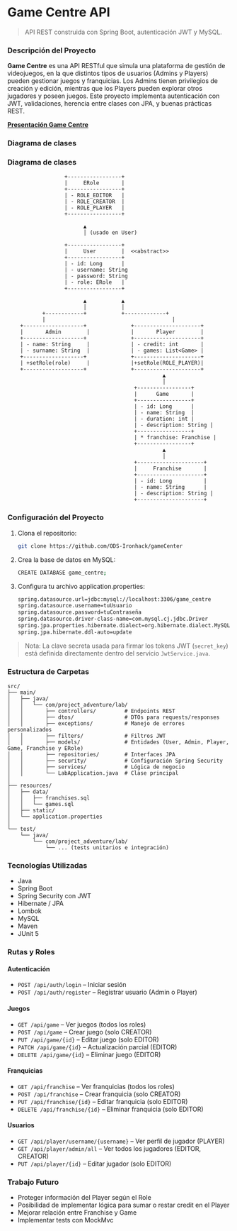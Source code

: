 # Game Centre API

> API REST construida con Spring Boot, autenticación JWT y MySQL.

### Descripción del Proyecto


**Game Centre** es una API RESTful que simula una plataforma de gestión de videojuegos, en la que distintos tipos de usuarios (Admins y Players) pueden gestionar juegos y franquicias.
Los Admins tienen privilegios de creación y edición, mientras que los Players pueden explorar otros jugadores y poseen juegos. Este proyecto implementa autenticación con JWT, validaciones, herencia entre clases con JPA, y buenas prácticas REST.

[**Presentación Game Centre**](https://www.canva.com/design/DAGnUSR4H0s/QhKcn_CFU50SfA2cVguQuw/view?utm_content=DAGnUSR4H0s&utm_campaign=designshare&utm_medium=link2&utm_source=uniquelinks&utlId=he8dc8c0c6d)
### Diagrama de clases


###  Diagrama de clases

                      +-----------------+
                      |     ERole       |
                      +-----------------+
                      | - ROLE_EDITOR   |
                      | - ROLE_CREATOR  |
                      | - ROLE_PLAYER   |
                      +-----------------+

                            ▲
                            │ (usado en User)

                      +-----------------+
                      |     User        |  <<abstract>>
                      +-----------------+
                      | - id: Long      |
                      | - username: String
                      | - password: String
                      | - role: ERole   |
                      +-----------------+

                            ▲           ▲
                            │           │
               +------------+           +-------------+
               |                                        |
        +-------------------+              +---------------------+
        |       Admin        |             |       Player        |
        +-------------------+              +---------------------+
        | - name: String     |             | - credit: int       |
        | - surname: String  |             | - games: List<Game> |
        +-------------------+              +---------------------+
        | +setRole(role)     |             |+setRole(ROLE_PLAYER)|
        +-------------------+              +---------------------+
                                                     ▲
                                                     │
                                            +-----------------+
                                            |      Game       |
                                            +-----------------+
                                            | - id: Long      |
                                            | - name: String  |
                                            | - duration: int |
                                            | - description: String |
                                            +-----------------+
                                            | * franchise: Franchise |
                                            +-----------------+
                                                     ▲
                                                     │
                                            +---------------------+
                                            |     Franchise       |
                                            +---------------------+
                                            | - id: Long          |
                                            | - name: String      |
                                            | - description: String |
                                            +---------------------+



###  Configuración del Proyecto

1. Clona el repositorio:
   ```bash
   git clone https://github.com/ODS-Ironhack/gameCenter

2. Crea la base de datos en MySQL:
   ```bash
   CREATE DATABASE game_centre;

3. Configura tu archivo application.properties:
   ```bash
   spring.datasource.url=jdbc:mysql://localhost:3306/game_centre 
   spring.datasource.username=tuUsuario
   spring.datasource.password=tuContraseña
   spring.datasource.driver-class-name=com.mysql.cj.jdbc.Driver
   spring.jpa.properties.hibernate.dialect=org.hibernate.dialect.MySQL8Dialect
   spring.jpa.hibernate.ddl-auto=update

> Nota: La clave secreta usada para firmar los tokens JWT (`secret_key`) está definida directamente dentro del servicio `JwtService.java`.



### Estructura de Carpetas

```text
src/
├── main/
│   ├── java/
│   │   └── com/project_adventure/lab/
│   │       ├── controllers/         # Endpoints REST
│   │       ├── dtos/                # DTOs para requests/responses
│   │       ├── exceptions/          # Manejo de errores personalizados
│   │       ├── filters/             # Filtros JWT
│   │       ├── models/              # Entidades (User, Admin, Player, Game, Franchise y ERole)
│   │       ├── repositories/        # Interfaces JPA
│   │       ├── security/            # Configuración Spring Security
│   │       ├── services/            # Lógica de negocio
│   │       └── LabApplication.java  # Clase principal
│
├── resources/
│   ├── data/
│   │   ├── franchises.sql
│   │   └── games.sql
│   ├── static/
│   └── application.properties
│
└── test/
    └── java/
        └── com/project_adventure/lab/
            └── ... (tests unitarios e integración)

```

###  Tecnologías Utilizadas

- Java 
- Spring Boot
- Spring Security con JWT
- Hibernate / JPA
- Lombok
- MySQL
- Maven
- JUnit 5 


###  Rutas y Roles

####  Autenticación
- `POST /api/auth/login` – Iniciar sesión
- `POST /api/auth/register` – Registrar usuario (Admin o Player)

####  Juegos
- `GET /api/game` – Ver juegos (todos los roles)
- `POST /api/game` – Crear juego (solo CREATOR)
- `PUT /api/game/{id}` – Editar juego (solo EDITOR)
- `PATCH /api/game/{id}` – Actualización parcial (EDITOR)
- `DELETE /api/game/{id}` – Eliminar juego (EDITOR)

####  Franquicias
- `GET /api/franchise` – Ver franquicias (todos los roles)
- `POST /api/franchise` – Crear franquicia (solo CREATOR)
- `PUT /api/franchise/{id}` – Editar franquicia (solo EDITOR)
- `DELETE /api/franchise/{id}` – Eliminar franquicia (solo EDITOR)

####  Usuarios
- `GET /api/player/username/{username}` – Ver perfil de jugador (PLAYER)
- `GET /api/player/admin/all` – Ver todos los jugadores (EDITOR, CREATOR)
- `PUT /api/player/{id}` – Editar jugador (solo EDITOR)

### Trabajo Futuro

- Proteger información del Player según el Role
- Posibilidad de implementar lógica para sumar o restar credit en el Player
- Mejorar relación entre Franchise y Game
- Implementar tests con MockMvc


